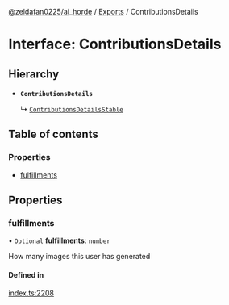 [@zeldafan0225/ai_horde](../README.md) / [Exports](../modules.md) / ContributionsDetails

# Interface: ContributionsDetails

## Hierarchy

- **`ContributionsDetails`**

  ↳ [`ContributionsDetailsStable`](ContributionsDetailsStable.md)

## Table of contents

### Properties

- [fulfillments](ContributionsDetails.md#fulfillments)

## Properties

### fulfillments

• `Optional` **fulfillments**: `number`

How many images this user has generated

#### Defined in

[index.ts:2208](https://github.com/ZeldaFan0225/ai_horde/blob/1d5fbc0/index.ts#L2208)
